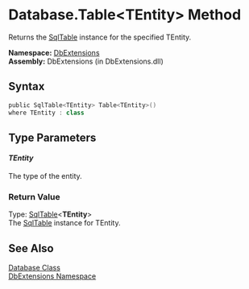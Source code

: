 Database.Table&lt;TEntity> Method
=================================
Returns the [SqlTable<TEntity>][1] instance for the specified TEntity.

**Namespace:** [DbExtensions][2]  
**Assembly:** DbExtensions (in DbExtensions.dll)

Syntax
------

```csharp
public SqlTable<TEntity> Table<TEntity>()
where TEntity : class
```


Type Parameters
---------------

#### *TEntity*
The type of the entity.

### Return Value
Type: [SqlTable][1]&lt;**TEntity**>  
The [SqlTable<TEntity>][1] instance for TEntity.

See Also
--------
[Database Class][3]  
[DbExtensions Namespace][2]  

[1]: ../SqlTable_1/README.md
[2]: ../README.md
[3]: README.md